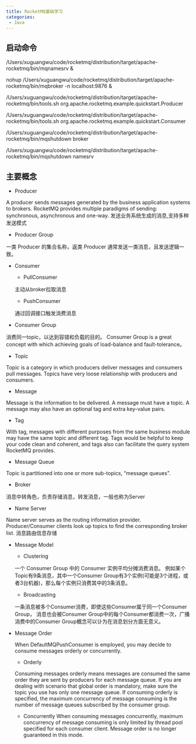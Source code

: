 ```yaml
---
title: RocketMQ基础学习
categories:
 - Java
---
```


## 启动命令

/Users/xuguangwu/code/rocketmq/distribution/target/apache-rocketmq/bin/mqnamesrv &

nohup /Users/xuguangwu/code/rocketmq/distribution/target/apache-rocketmq/bin/mqbroker -n localhost:9876 &

/Users/xuguangwu/code/rocketmq/distribution/target/apache-rocketmq/bin/tools.sh org.apache.rocketmq.example.quickstart.Producer

/Users/xuguangwu/code/rocketmq/distribution/target/apache-rocketmq/bin/tools.sh org.apache.rocketmq.example.quickstart.Consumer

/Users/xuguangwu/code/rocketmq/distribution/target/apache-rocketmq/bin/mqshutdown broker

/Users/xuguangwu/code/rocketmq/distribution/target/apache-rocketmq/bin/mqshutdown namesrv

## 主要概念

* Producer

A producer sends messages generated by the business application systems to brokers.
RocketMQ provides multiple paradigms of sending: synchronous, asynchronous and one-way.
发送业务系统生成的消息,支持多种发送模式

* Producer Group

一类 Producer 的集合名称，返类 Producer 通常发送一类消息，且发送逻辑一致。

* Consumer

    + PullConsumer
    
    主动从broker拉取消息
    
    + PushConsumer 
    
    通过回调接口触发消费消息
    
* Consumer Group

消费同一topic，以达到容错和负载的目的。
Consumer Group is a great concept with which achieving goals of load-balance and fault-tolerance。

* Topic

Topic is a category in which producers deliver messages and consumers pull messages. 
Topics have very loose relationship with producers and consumers. 

* Message

Message is the information to be delivered.
A message must have a topic.
A message may also have an optional tag and extra key-value pairs. 

* Tag

With tag, messages with different purposes from the same business module may have the same topic and different tag. 
Tags would be helpful to keep your code clean and coherent, and tags also can facilitate the query system RocketMQ provides.

* Message Queue

Topic is partitioned into one or more sub-topics, “message queues”.

* Broker

消息中转角色，负责存储消息，转发消息，一般也称为Server

* Name Server

Name server serves as the routing information provider. 
Producer/Consumer clients look up topics to find the corresponding broker list.
消息路由信息存储

* Message Model

    + Clustering
    
    一个 Consumer Group 中的 Consumer 实例平均分摊消费消息。
    例如某个Topic有9条消息，其中一个Consumer Group有3个实例(可能是3个进程，或者3台机器)，那么每个实例只消费其中的3条消息。
    
    + Broadcasting
    
    一条消息被多个Consumer消费，即使这些Consumer属亍同一个Consumer Group，
    消息也会被Consumer Group中的每个Consumer都消费一次，广播消费中的Consumer Group概念可以讣为在消息划分方面无意义。

* Message Order

    When DefaultMQPushConsumer is employed, you may decide to consume messages orderly or concurrently.

    + Orderly
    
    Consuming messages orderly means messages are consumed the same order they are sent by producers for each message queue. 
    If you are dealing with scenario that global order is mandatory, make sure the topic you use has only one message queue.
    If consuming orderly is specified, 
    the maximum concurrency of message consuming is the number of message queues subscribed by the consumer group.
    
    + Concurrently
    When consuming messages concurrently, 
    maximum concurrency of message consuming is only limited by thread pool specified for each consumer client.
    Message order is no longer guaranteed in this mode.